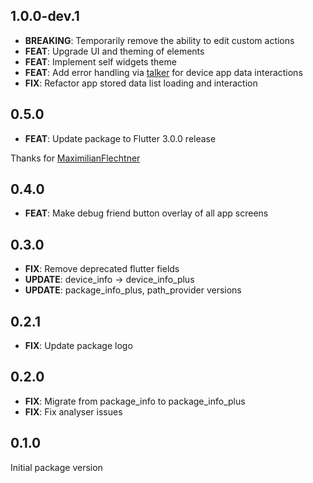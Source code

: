## 1.0.0-dev.1
  - **BREAKING**: Temporarily remove the ability to edit custom actions
  - **FEAT**: Upgrade UI and theming of elements
  - **FEAT**: Implement self widgets theme
  - **FEAT**: Add error handling via [talker](https://github.com/Frezyx/talker) for device app data interactions
  - **FIX**: Refactor app stored data list loading and interaction

## 0.5.0
  - **FEAT**: Update package to Flutter 3.0.0 release 
  
Thanks for [MaximilianFlechtner](https://github.com/MaximilianFlechtner)

## 0.4.0

  - **FEAT**: Make debug friend button overlay of all app screens

## 0.3.0

  - **FIX**: Remove deprecated flutter fields
  - **UPDATE**: device_info -> device_info_plus
  - **UPDATE**: package_info_plus, path_provider versions

## 0.2.1

  - **FIX**: Update package logo

## 0.2.0

  - **FIX**: Migrate from package_info to package_info_plus
  - **FIX**: Fix analyser issues

## 0.1.0

Initial package version
